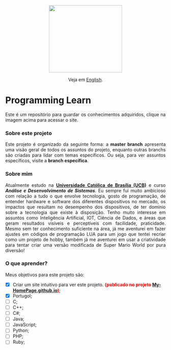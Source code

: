 <div align="center">
  <a href="#" target="_blank"><img src="https://freepngimg.com/download/www/13-2-www-png-images.png" style="max-width: 100%;" width="230" height="210"></a>

  Veja em <a href="https://github.com/KevinyTeixeira/Programming-learn/blob/master/README.md">English</a>.
</div>

# Programming Learn
<p align="justify">Este é um repositório para guardar os conhecimentos adquiridos, clique na imagem acima para acessar o site.</p>

### Sobre este projeto

<p align="justify">Este projeto é organizado da seguinte forma: a <b>master branch</b> apresenta uma visão geral de todos os assuntos do projeto, enquanto outras branchs são criadas para lidar com temas específicos. Ou seja, para ver assuntos específicos, visite a <b>branch específica</b>.</p>

### Sobre mim

<p align="justify">Atualmente estudo na <b><a href="https://ucb.catolica.edu.br/portal/">Universidade Católica de Brasília (UCB)</a></b> e curso <b><i>Análise e Desenvolvimento de Sistemas</i></b>. Eu sempre fui muito ambicioso com relação a tudo o que envolve tecnologia, gosto de programação, de entender hardware e software dos diferentes dispositivos no mercado, os impactos que resultam no desempenho dos dispositivos, de ter domínio sobre a tecnologia que existe à disposição. Tenho muito interesse em assuntos como Inteligência Artificial, IOT, Ciência de Dados, e áreas que geram resultados visíveis e perceptíveis com facilidade, praticidade. Mesmo sem ter conhecimento suficiente na área, já me aventurei em fazer ajustes em códigos de programação LUA para um jogo que tentei recriar como um projeto de hobby, também já me aventurei em usar a criatividade para tentar criar uma versão modificada de Super Mario World por pura diversão!</p>

### O que aprender?
<p align="justify">Meus objetivos para este projeto são:</p>

- [x]	Criar um site intuitivo para ver este projeto. <b style="color:red">(publicado no projeto <a href="https://github.com/KevinyTeixeira/My-HomePage.github.io">My-HomePage.github.io</a>)</b>;
- [x]	Portugol;
- [ ]	C;
- [ ]	C++;
- [ ]	C#;
- [ ]	Java;
- [ ]	JavaScript;
- [ ]	Python;
- [ ]	PHP;
- [ ]	Ruby;
